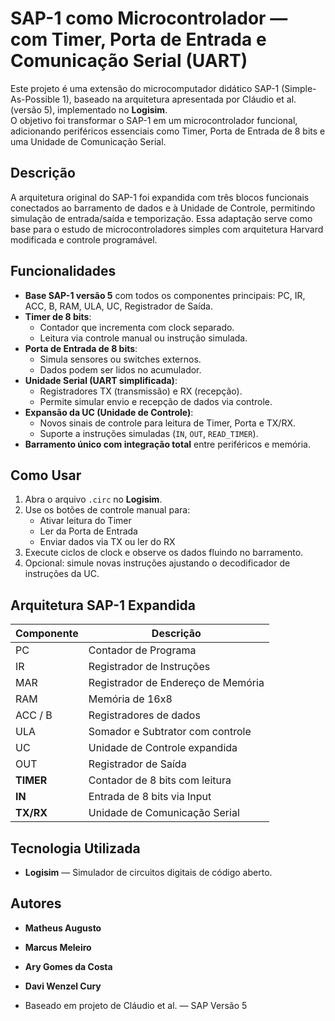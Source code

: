 # **SAP-1 como Microcontrolador — com Timer, Porta de Entrada e Comunicação Serial (UART)**

Este projeto é uma extensão do microcomputador didático SAP-1 (Simple-As-Possible 1), baseado na arquitetura apresentada por Cláudio et al. (versão 5), implementado no **Logisim**.  
O objetivo foi transformar o SAP-1 em um microcontrolador funcional, adicionando periféricos essenciais como Timer, Porta de Entrada de 8 bits e uma Unidade de Comunicação Serial.

## **Descrição**

A arquitetura original do SAP-1 foi expandida com três blocos funcionais conectados ao barramento de dados e à Unidade de Controle, permitindo simulação de entrada/saída e temporização. Essa adaptação serve como base para o estudo de microcontroladores simples com arquitetura Harvard modificada e controle programável.

## **Funcionalidades**

* **Base SAP-1 versão 5** com todos os componentes principais: PC, IR, ACC, B, RAM, ULA, UC, Registrador de Saída.  
* **Timer de 8 bits**:
  * Contador que incrementa com clock separado.
  * Leitura via controle manual ou instrução simulada.
* **Porta de Entrada de 8 bits**:
  * Simula sensores ou switches externos.
  * Dados podem ser lidos no acumulador.
* **Unidade Serial (UART simplificada)**:
  * Registradores TX (transmissão) e RX (recepção).
  * Permite simular envio e recepção de dados via controle.
* **Expansão da UC (Unidade de Controle)**:
  * Novos sinais de controle para leitura de Timer, Porta e TX/RX.
  * Suporte a instruções simuladas (`IN`, `OUT`, `READ_TIMER`).
* **Barramento único com integração total** entre periféricos e memória.

## **Como Usar**

1. Abra o arquivo `.circ` no **Logisim**.
2. Use os botões de controle manual para:
   - Ativar leitura do Timer
   - Ler da Porta de Entrada
   - Enviar dados via TX ou ler do RX
3. Execute ciclos de clock e observe os dados fluindo no barramento.
4. Opcional: simule novas instruções ajustando o decodificador de instruções da UC.

## **Arquitetura SAP-1 Expandida**

| Componente | Descrição |
|------------|-----------|
| PC         | Contador de Programa |
| IR         | Registrador de Instruções |
| MAR        | Registrador de Endereço de Memória |
| RAM        | Memória de 16x8 |
| ACC / B    | Registradores de dados |
| ULA        | Somador e Subtrator com controle |
| UC         | Unidade de Controle expandida |
| OUT        | Registrador de Saída |
| **TIMER**  | Contador de 8 bits com leitura |
| **IN**     | Entrada de 8 bits via Input |
| **TX/RX**  | Unidade de Comunicação Serial |

## **Tecnologia Utilizada**
* **Logisim** — Simulador de circuitos digitais de código aberto.

## **Autores**
* **Matheus Augusto**
* **Marcus Meleiro**
* **Ary Gomes da Costa**
* **Davi Wenzel Cury**
  
* Baseado em projeto de Cláudio et al. — SAP Versão 5 
